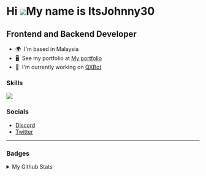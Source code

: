 Hi ![](https://user-images.githubusercontent.com/18350557/176309783-0785949b-9127-417c-8b55-ab5a4333674e.gif)My name is ItsJohnny30
===================================================================================================================================

Frontend and Backend Developer
------------------------------

* 🌍  I'm based in Malaysia
* 🖥️  See my portfolio at [My portfolio](http://itsjohnny30.vercel.app)
* 🚀  I'm currently working on [QXBot](http://qxbot.vercel.app)

### Skills


<p align="left">
<img src="https://skillicons.dev/icons?i=vscode,py,nodejs,js,html,css,php,flask,express,next,react,vite,vue,nuxt,tailwindcss,bootstrap,discord,github,vercel,git,github&perline=5"/>


### Socials

- [Discord](https://discord.com/users/740101219053338695)
- [Twitter](https://twitter.com/@ItsJohnny30)

---

### Badges

<details>
<summary>
My Github Stats
</summary>

<a href="http://www.github.com/ItsJohnny30"><img src="https://github-readme-stats.vercel.app/api?username=ItsJohnny30&show_icons=true&hide=&count_private=true&title_color=0891b2&text_color=ffffff&icon_color=0891b2&bg_color=1c1917&hide_border=true&show_icons=true" alt="ItsJohnny30's GitHub stats" /></a>

<a href="http://www.github.com/ItsJohnny30"><img src="https://github-readme-streak-stats.herokuapp.com/?user=ItsJohnny30&stroke=ffffff&background=1c1917&ring=0891b2&fire=0891b2&currStreakNum=ffffff&currStreakLabel=0891b2&sideNums=ffffff&sideLabels=ffffff&dates=ffffff&hide_border=true" /></a>

<a href="https://github.com/ItsJohnny30" align="left"><img src="https://github-readme-stats.vercel.app/api/top-langs/?username=ItsJohnny30&langs_count=10&title_color=0891b2&text_color=ffffff&icon_color=0891b2&bg_color=1c1917&hide_border=true&locale=en&custom_title=Top%20%Languages" alt="Top Languages" /></a>

</details>

